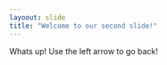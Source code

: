 ```yaml
---
layoout: slide 
title: "Welcome to our second slide!"
---
```

Whats up!
Use the left arrow to go back!